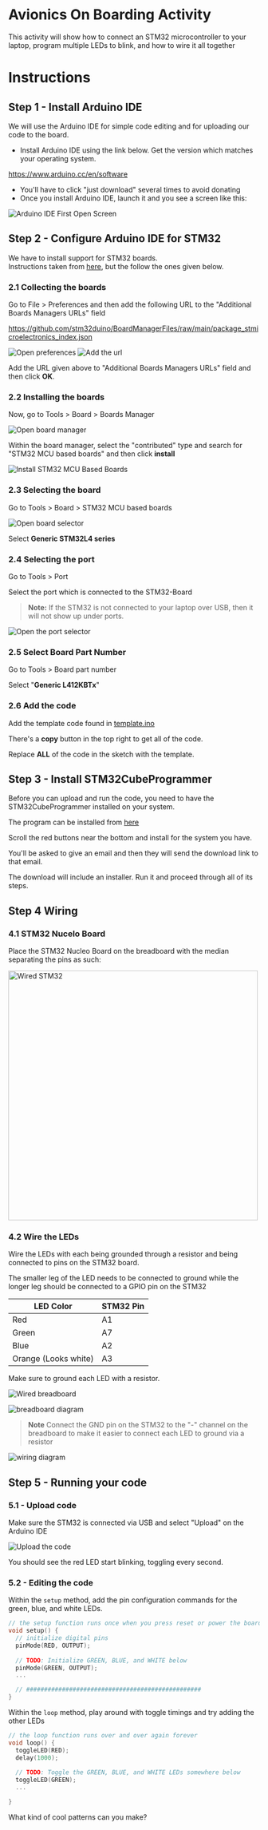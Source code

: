 # Avionics On Boarding Activity 

This activity will show how to connect an STM32 microcontroller to your laptop, program multiple LEDs to blink, and how to wire it all together


# Instructions 

## Step 1 - Install Arduino IDE

We will use the Arduino IDE for simple code editing and for uploading our code to the board. 

- Install Arduino IDE using the link below. Get the version which matches your operating system. 

https://www.arduino.cc/en/software

- You'll have to click "just download" several times to avoid donating 
- Once you install Arduino IDE, launch it and you see a screen like this:

![Arduino IDE First Open Screen](images/open_arduino.png)


## Step 2 - Configure Arduino IDE for STM32

We have to install support for STM32 boards.   
Instructions taken from [here](https://community.st.com/t5/stm32-mcus/how-to-program-and-debug-the-stm32-using-the-arduino-ide/ta-p/608514), but the follow the
ones given below. 

### 2.1 Collecting the boards

Go to File > Preferences and then add the following URL to the "Additional Boards Managers URLs" field

https://github.com/stm32duino/BoardManagerFiles/raw/main/package_stmicroelectronics_index.json

![Open preferences](images/preferences.png)
![Add the url](images/additional_board.png)

Add the URL given above to "Additional Boards Managers URLs" field and then click **OK**.

### 2.2 Installing the boards

Now, go to Tools > Board > Boards Manager

![Open board manager](images/board_manager.png)

Within the board manager, select the "contributed" type and search for "STM32 MCU based boards" and then click **install**

![Install STM32 MCU Based Boards](images/Install_boards.png)


### 2.3 Selecting the board

Go to Tools > Board > STM32 MCU based boards

![Open board selector](images/board_select.png)

Select **Generic STM32L4 series**

### 2.4 Selecting the port 

Go to Tools > Port

Select the port which is connected to the STM32-Board

> **Note:** If the STM32 is not connected to your laptop over USB, then it will not show up under ports. 


![Open the port selector](images/port_select.png)

### 2.5 Select Board Part Number

Go to Tools > Board part number

Select "**Generic L412KBTx**"

### 2.6 Add the code

Add the template code found in [template.ino](template.ino)

There's a **copy** button in the top right to get all of the code.

Replace **ALL** of the code in the sketch with the template. 


## Step 3 - Install STM32CubeProgrammer 

Before you can upload and run the code, you need to have the STM32CubeProgrammer installed on your system.

The program can be installed from [here](https://www.st.com/en/development-tools/stm32cubeprog.html#get-software)

Scroll the red buttons near the bottom and install for the system you have. 

You'll be asked to give an email and then they will send the download link to that email. 

The download will include an installer. Run it and proceed through all of its steps. 

## Step 4 Wiring 


### 4.1 STM32 Nucelo Board
Place the STM32 Nucleo Board on the breadboard with the median separating the pins as such:

<img src="images/stm32-wired.jpg" alt="Wired STM32" height="500"/>

### 4.2 Wire the LEDs

Wire the LEDs with each being grounded through a resistor and being connected to pins on the STM32 board.

The smaller leg of the LED needs to be connected to ground while the longer leg should be connected to a GPIO pin on the STM32


| LED Color | STM32 Pin |
|-----------|-----------|
| Red | A1 |
| Green | A7 |
| Blue | A2 | 
| Orange (Looks white) | A3 | 

Make sure to ground each LED with a resistor.

![Wired breadboard](images/breadboard-wired.jpg)


![breadboard diagram](images/breadboard.png) 

> **Note** Connect the GND pin on the STM32 to the "-" channel on the breadboard to make it easier to connect each LED to ground via a resistor

![wiring diagram](images/wiring_diagram.png)

## Step 5 - Running your code

### 5.1 - Upload code 

Make sure the STM32 is connected via USB and select "Upload" on the Arduino IDE

![Upload the code](images/upload.png)

You should see the red LED start blinking, toggling every second. 

### 5.2 - Editing the code

Within the `setup` method, add the pin configuration commands for the green, blue, and white LEDs. 

```c++
// the setup function runs once when you press reset or power the board
void setup() {
  // initialize digital pins
  pinMode(RED, OUTPUT);
  
  // TODO: Initialize GREEN, BLUE, and WHITE below
  pinMode(GREEN, OUTPUT);
  ...

  // #################################################
}

```

Within the `loop` method, play around with toggle timings and try adding the other LEDs

```c++
// the loop function runs over and over again forever
void loop() {
  toggleLED(RED);
  delay(1000);
  
  // TODO: Toggle the GREEN, BLUE, and WHITE LEDs somewhere below 
  toggleLED(GREEN);
  ...

}
```

What kind of cool patterns can you make?